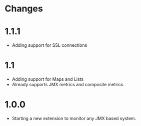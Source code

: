 Changes
=======
# 1.1.1
* Adding support for SSL connections


# 1.1
* Adding support for Maps and Lists
* Already supports JMX metrics and composite metrics.

# 1.0.0
* Starting a new extension to monitor any JMX based system.